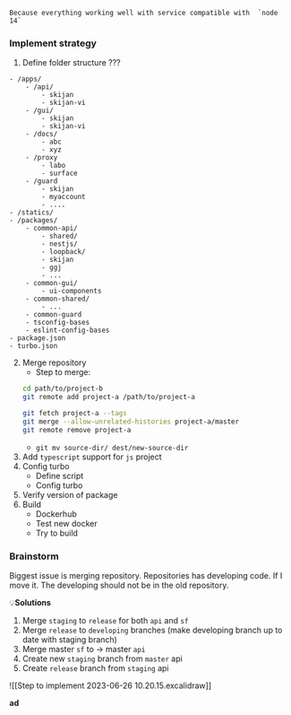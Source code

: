 	Because everything working well with service compatible with  `node 14`

### Implement strategy

1. Define folder structure ???
```dirtree
- /apps/
	- /api/
		- skijan
		- skijan-vi
	- /gui/
		- skijan
		- skijan-vi
	- /docs/
		- abc
		- xyz
	- /proxy
		- labo
		- surface
	- /guard
		- skijan
		- myaccount
		- ....
- /statics/
- /packages/
	- common-api/
		- shared/
		- nestjs/
		- loopback/
		- skijan
		- ggj
		- ...
	- common-gui/
		- ui-components
	- common-shared/
		- ...
	- common-guard
	- tsconfig-bases
	- eslint-config-bases
- package.json
- turbo.json
```
2. Merge repository
	- Step to merge:
	```zsh
	cd path/to/project-b
	git remote add project-a /path/to/project-a
	
	git fetch project-a --tags
	git merge --allow-unrelated-histories project-a/master
	git remote remove project-a
	```
	- `git mv source-dir/ dest/new-source-dir`
3. Add `typescript` support for `js` project
4. Config turbo
	- Define script
	- Config turbo
6. Verify version of package
7. Build
	- Dockerhub
	- Test new docker
	- Try to build


### Brainstorm

Biggest issue is merging repository.
Repositories has developing code. 
If I move it. The developing should not be in the old repository.

💡**Solutions**
1. Merge `staging` to `release` for both `api` and `sf`
2. Merge `release` to `developing` branches (make developing branch up to date with staging branch)
3. Merge master `sf` to -> master `api`
4. Create new `staging` branch from `master` api
5. Create `release` branch from  `staging` api

![[Step to implement 2023-06-26 10.20.15.excalidraw]]




**ad**










